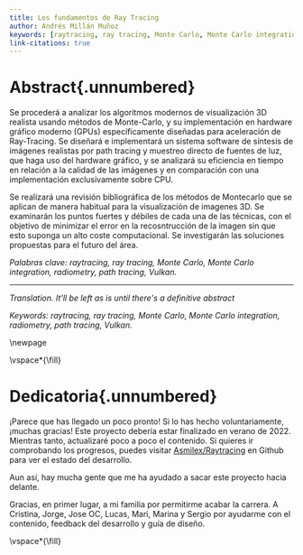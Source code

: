 ```yaml
---
title: Los fundamentos de Ray Tracing
author: Andrés Millán Muñoz
keywords: [raytracing, ray tracing, Monte Carlo, Monte Carlo integration, radiometry, path tracing, Vulkan]
link-citations: true
---
```


# Abstract{.unnumbered}

Se procederá a analizar los algoritmos modernos de visualización 3D realista usando métodos de Monte-Carlo, y su implementación en hardware gráfico moderno (GPUs) específicamente diseñadas para aceleración de Ray-Tracing. Se diseñará e implementará un sistema software de síntesis de imágenes realistas por path tracing y muestreo directo de fuentes de luz, que haga uso del hardware gráfico, y se analizará su eficiencia en tiempo en relación a la calidad de las imágenes y en comparación con una implementación exclusivamente sobre CPU.

Se realizará una revisión bibliográfica de los métodos de Montecarlo que se aplican de manera habitual para la visualización de imagenes 3D. Se examinarán los puntos fuertes y débiles de cada una de las técnicas, con el objetivo de minimizar el error en la recosntrucción de la imagen sin que esto suponga un alto coste computacional. Se investigarán las soluciones propuestas para el futuro del área.

*Palabras clave: raytracing, ray tracing, Monte Carlo, Monte Carlo integration, radiometry, path tracing, Vulkan.*

<hr>

*Translation. It'll be left as is until there's a definitive abstract*

*Keywords: raytracing, ray tracing, Monte Carlo, Monte Carlo integration, radiometry, path tracing, Vulkan.*

\newpage

\vspace*{\fill}

# Dedicatoria{.unnumbered}

¡Parece que has llegado un poco pronto! Si lo has hecho voluntariamente, ¡muchas gracias! Este proyecto debería estar finalizado en verano de 2022. Mientras tanto, actualizaré poco a poco el contenido. Si quieres ir comprobando los progresos, puedes visitar [Asmilex/Raytracing](github.com/Asmilex/Raytracing) en Github para ver el estado del desarrollo.

Aun así, hay mucha gente que me ha ayudado a sacar este proyecto hacia delante.

Gracias, en primer lugar, a mi familia por permitirme acabar la carrera. A Cristina, Jorge, Jose OC, Lucas, Mari, Marina y Sergio por ayudarme con el contenido, feedback del desarrollo y guía de diseño.

\vspace*{\fill}
